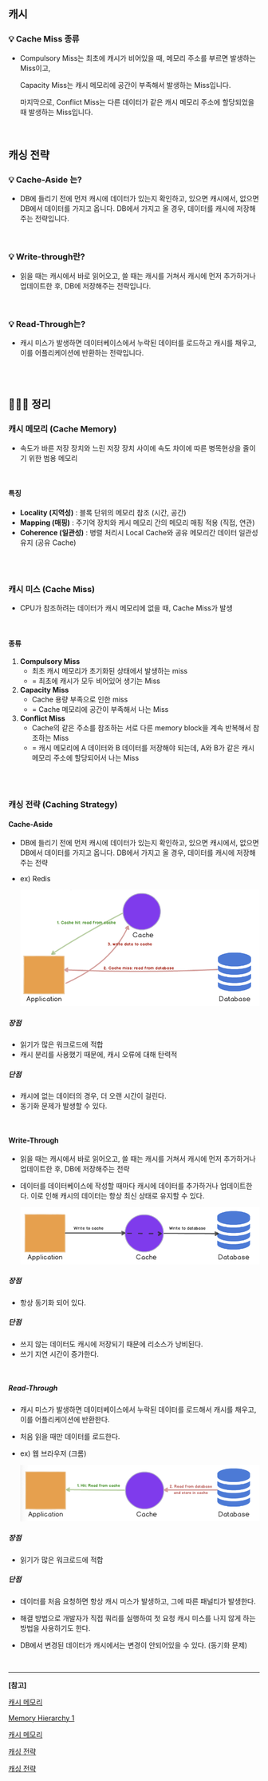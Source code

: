 ## 캐시

### 💡 Cache Miss 종류

- Compulsory Miss는 최초에 캐시가 비어있을 때, 메모리 주소를 부르면 발생하는 Miss이고,

  Capacity Miss는 캐시 메모리에 공간이 부족해서 발생하는 Miss입니다.

  마지막으로, Conflict Miss는 다른 데이터가 같은 캐시 메모리 주소에 할당되었을 때 발생하는 Miss입니다.

<br>

## 캐싱 전략

### 💡 Cache-Aside 는?

- DB에 들리기 전에 먼저 캐시에 데이터가 있는지 확인하고, 있으면 캐시에서, 없으면 DB에서 데이터를 가지고 옵니다. DB에서 가지고 올 경우, 데이터를 캐시에 저장해주는 전략입니다.

<br>

### 💡 Write-through란?

- 읽을 때는 캐시에서 바로 읽어오고, 쓸 때는 캐시를 거쳐서 캐시에 먼저 추가하거나 업데이트한 후, DB에 저장해주는 전략입니다.

<br>

### 💡 Read-Through는?

- 캐시 미스가 발생하면 데이터베이스에서 누락된 데이터를 로드하고 캐시를 채우고, 이를 어플리케이션에 반환하는 전략입니다.

<br>

<br>

## 🏃🏻‍♀️ 정리

### 캐시 메모리 (Cache Memory)

- 속도가 바른 저장 장치와 느린 저장 장치 사이에 속도 차이에 따른 병목현상을 줄이기 위한 범용 메모리

<br>

#### 특징

- **Locality (지역성)** : 블록 단위의 메모리 참조 (시간, 공간)
- **Mapping (매핑)** : 주기억 장치와 케시 메모리 간의 메모리 매핑 적용 (직접, 연관)
- **Coherence (일관성)** : 병렬 처리시 Local Cache와 공유 메모리간 데이터 일관성 유지 (공유 Cache)

<br>

<br>

### 캐시 미스 (Cache Miss)

- CPU가 참조하려는 데이터가 캐시 메모리에 없을 때, Cache Miss가 발생

<br>

#### 종류

1. **Compulsory Miss**
   - 최초 캐시 메모리가 초기화된 상태에서 발생하는 miss
   - = 최초에 캐시가 모두 비어있어 생기는 Miss
2. **Capacity Miss**
   - Cache 용량 부족으로 인한 miss
   - = Cache 메모리에 공간이 부족해서 나는 Miss
3. **Conflict Miss**
   - Cache의 같은 주소를 참조하는 서로 다른 memory block을 계속 반복해서 참조하는 Miss
   - = 캐시 메모리에 A 데이터와 B 데이터를 저장해야 되는데, A와 B가 같은 캐시 메모리 주소에 할당되어서 나는 Miss

<br>

<br>

### 캐싱 전략 (Caching Strategy)

#### Cache-Aside

- DB에 들리기 전에 먼저 캐시에 데이터가 있는지 확인하고, 있으면 캐시에서, 없으면 DB에서 데이터를 가지고 옵니다. DB에서 가지고 올 경우, 데이터를 캐시에 저장해주는 전략

- ex) Redis

  ![Cache_Cache-Aside](./src/Cache_Cache-Aside.png)

##### 장점

- 읽기가 많은 워크로드에 적합
- 캐시 분리를 사용했기 때문에, 캐시 오류에 대해 탄력적

##### 단점

- 캐시에 없는 데이터의 경우, 더 오랜 시간이 걸린다.
- 동기화 문제가 발생할 수 있다.

<br>

#### Write-Through

- 읽을 때는 캐시에서 바로 읽어오고, 쓸 때는 캐시를 거쳐서 캐시에 먼저 추가하거나 업데이트한 후, DB에 저장해주는 전략

- 데이터를 데이터베이스에 작성할 때마다 캐시에 데이터를 추가하거나 업데이트한다. 이로 인해 캐시의 데이터는 항상 최신 상태로 유지할 수 있다.

  ![Cache_Cache-Aside](./src/Cache_Write-Through.png)

##### 장점

- 항상 동기화 되어 있다.

##### 단점

- 쓰지 않는 데이터도 캐시에 저장되기 때문에 리소스가 낭비된다.
- 쓰기 지연 시간이 증가한다.

<br>

##### Read-Through

- 캐시 미스가 발생하면 데이터베이스에서 누락된 데이터를 로드해서 캐시를 채우고, 이를 어플리케이션에 반환한다.

- 처음 읽을 때만 데이터를 로드한다.

- ex) 웹 브라우저 (크롬)

  ![Cache_Cache-Aside](./src/Cache_Read-Through.png)

##### 장점

- 읽기가 많은 워크로드에 적합

##### 단점

- 데이터를 처음 요청하면 항상 캐시 미스가 발생하고, 그에 따른 패널티가 발생한다.
- 해결 방법으로 개발자가 직접 쿼리를 실행하여 첫 요청 캐시 미스를 나지 않게 하는 방법을 사용하기도 한다.

- DB에서 변경된 데이터가 캐시에서는 변경이 안되어있을 수 있다. (동기화 문제)

<br>

---

**[참고]**

[캐시 메모리](https://dheldh77.tistory.com/entry/%EC%9A%B4%EC%98%81%EC%B2%B4%EC%A0%9C-%EC%BA%90%EC%8B%9C-%EB%A9%94%EB%AA%A8%EB%A6%ACCache-Memory)

[Memory Hierarchy 1](https://velog.io/@embeddedjune/%EC%BB%B4%ED%93%A8%ED%84%B0%EA%B5%AC%EC%A1%B0-%EC%9A%94%EC%95%BD-%EC%A0%95%EB%A6%AC-10.-Memory-Hierarchy-1)

[캐시 메모리](https://conatuseus.tistory.com/10)

[캐싱 전략](https://wnsgml972.github.io/database/2020/12/13/Caching/)

[캐싱 전략](https://velog.io/@bahar-j/%EC%BA%90%EC%8B%B1-%EC%A0%84%EB%9E%B5)